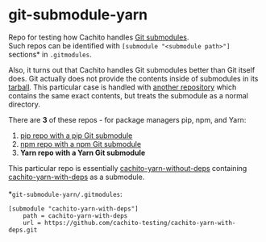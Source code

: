 # git-submodule-yarn

Repo for testing how Cachito handles [Git submodules](https://git-scm.com/book/en/v2/Git-Tools-Submodules). <br/>
Such repos can be identified with `[submodule "<submodule path>"]` sections* in `.gitmodules`. <br/>

Also, it turns out that Cachito handles Git submodules better than Git itself does.
Git actually does not provide the contents inside of submodules in its [tarball](https://github.com/cachito-testing/git-submodule-yarn/tarball/387dd2f3297ec0253fecc8f13c7ea741127e78e0).
This particular case is handled with [another repository](https://github.com/cachito-testing/git-submodule-yarn-tarball) which contains the same exact contents, but treats the submodule as a normal directory. <br/>

There are **3** of these repos - for package managers pip, npm, and Yarn: <br/>
1. [pip repo with a pip Git submodule](https://github.com/cachito-testing/git-submodule-pip) <br/>
2. [npm repo with a npm Git submodule](https://github.com/cachito-testing/git-submodule-npm) <br/>
3. **Yarn repo with a Yarn Git submodule** <br/>

This particular repo is essentially [cachito-yarn-without-deps](https://github.com/cachito-testing/cachito-yarn-without-deps) containing [cachito-yarn-with-deps](https://github.com/cachito-testing/cachito-yarn-with-deps) as a submodule. <br/>
<br/>*`git-submodule-yarn/.gitmodules`:
```
[submodule "cachito-yarn-with-deps"]
	path = cachito-yarn-with-deps
	url = https://github.com/cachito-testing/cachito-yarn-with-deps.git
```
